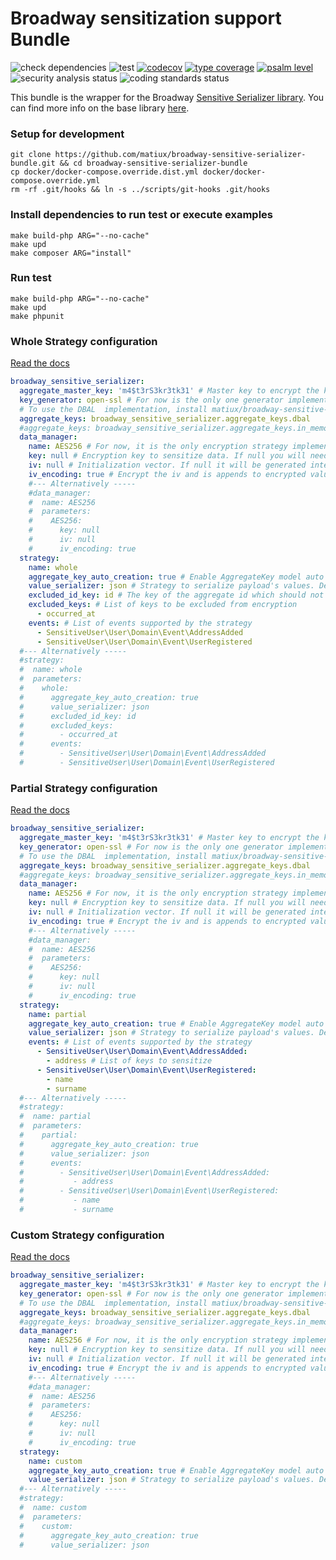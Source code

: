 Broadway sensitization support Bundle
=====

![check dependencies](https://github.com/matiux/broadway-sensitive-serializer-bundle/actions/workflows/check-dependencies.yml/badge.svg)
![test](https://github.com/matiux/broadway-sensitive-serializer-bundle/actions/workflows/tests.yml/badge.svg)
[![codecov](https://codecov.io/gh/matiux/broadway-sensitive-serializer-bundle/branch/master/graph/badge.svg)](https://codecov.io/gh/matiux/broadway-sensitive-serializer-bundle)
[![type coverage](https://shepherd.dev/github/matiux/broadway-sensitive-serializer-bundle/coverage.svg)](https://shepherd.dev/github/matiux/broadway-sensitive-serializer-bundle)
[![psalm level](https://shepherd.dev/github/matiux/broadway-sensitive-serializer-bundle/level.svg)](https://shepherd.dev/github/matiux/broadway-sensitive-serializer-bundle)
![security analysis status](https://github.com/matiux/broadway-sensitive-serializer-bundle/actions/workflows/security-analysis.yml/badge.svg)
![coding standards status](https://github.com/matiux/broadway-sensitive-serializer-bundle/actions/workflows/coding-standards.yml/badge.svg)

This bundle is the wrapper for the Broadway [Sensitive Serializer library](https://github.com/matiux/broadway-sensitive-serializer).
You can find more info on the base library [here](https://github.com/matiux/broadway-sensitive-serializer/wiki).

### Setup for development

```shell
git clone https://github.com/matiux/broadway-sensitive-serializer-bundle.git && cd broadway-sensitive-serializer-bundle
cp docker/docker-compose.override.dist.yml docker/docker-compose.override.yml
rm -rf .git/hooks && ln -s ../scripts/git-hooks .git/hooks
```
### Install dependencies to run test or execute examples
```shell
make build-php ARG="--no-cache"
make upd
make composer ARG="install"
```

### Run test
```shell
make build-php ARG="--no-cache"
make upd
make phpunit
```

### Whole Strategy configuration
[Read the docs](https://github.com/matiux/broadway-sensitive-serializer/wiki/%5BIT%5D-3.Moduli#whole-strategy)

```yaml
broadway_sensitive_serializer:
  aggregate_master_key: 'm4$t3rS3kr3tk31' # Master key to encrypt the keys of aggregates. Get it from an external service or environment variable
  key_generator: open-ssl # For now is the only one generator implemented
  # To use the DBAL  implementation, install matiux/broadway-sensitive-serializer-dbal package with composer
  aggregate_keys: broadway_sensitive_serializer.aggregate_keys.dbal
  #aggregate_keys: broadway_sensitive_serializer.aggregate_keys.in_memory # Default implementation, of little use outside of testing
  data_manager:
    name: AES256 # For now, it is the only encryption strategy implemented
    key: null # Encryption key to sensitize data. If null you will need to pass the key at runtime. This is the convenient way, check out the examples and wiki on main library
    iv: null # Initialization vector. If null it will be generated internally and iv_encoding must be set to true. This is the convenient way, check out the examples and wiki on main library
    iv_encoding: true # Encrypt the iv and is appends to encrypted value. It makes sense to set it to true if the iv option is set to null. This is the convenient way, check out the examples and wiki on main library
    #--- Alternatively -----
    #data_manager:
    #  name: AES256
    #  parameters:
    #    AES256:
    #      key: null
    #      iv: null
    #      iv_encoding: true
  strategy:
    name: whole
    aggregate_key_auto_creation: true # Enable AggregateKey model auto creation. This is the convenient way, check out the examples and wiki on main library
    value_serializer: json # Strategy to serialize payload's values. Default json
    excluded_id_key: id # The key of the aggregate id which should not be encrypted
    excluded_keys: # List of keys to be excluded from encryption
      - occurred_at
    events: # List of events supported by the strategy
      - SensitiveUser\User\Domain\Event\AddressAdded
      - SensitiveUser\User\Domain\Event\UserRegistered
  #--- Alternatively -----
  #strategy:
  #  name: whole
  #  parameters:
  #    whole:
  #      aggregate_key_auto_creation: true
  #      value_serializer: json
  #      excluded_id_key: id
  #      excluded_keys:
  #        - occurred_at
  #      events:
  #        - SensitiveUser\User\Domain\Event\AddressAdded
  #        - SensitiveUser\User\Domain\Event\UserRegistered
```

### Partial Strategy configuration
[Read the docs](https://github.com/matiux/broadway-sensitive-serializer/wiki/%5BIT%5D-3.Moduli#partial-strategy)
```yaml
broadway_sensitive_serializer:
  aggregate_master_key: 'm4$t3rS3kr3tk31' # Master key to encrypt the keys of aggregates. Get it from an external service or environment variable
  key_generator: open-ssl # For now is the only one generator implemented
  # To use the DBAL  implementation, install matiux/broadway-sensitive-serializer-dbal package with composer
  aggregate_keys: broadway_sensitive_serializer.aggregate_keys.dbal
  #aggregate_keys: broadway_sensitive_serializer.aggregate_keys.in_memory # Default implementation, of little use outside of testing
  data_manager:
    name: AES256 # For now, it is the only encryption strategy implemented
    key: null # Encryption key to sensitize data. If null you will need to pass the key at runtime. This is the convenient way, check out the examples and wiki on main library
    iv: null # Initialization vector. If null it will be generated internally and iv_encoding must be set to true. This is the convenient way, check out the examples and wiki on main library
    iv_encoding: true # Encrypt the iv and is appends to encrypted value. It makes sense to set it to true if the iv option is set to null. This is the convenient way, check out the examples and wiki on main library
    #--- Alternatively -----
    #data_manager:
    #  name: AES256
    #  parameters:
    #    AES256:
    #      key: null
    #      iv: null
    #      iv_encoding: true
  strategy:
    name: partial
    aggregate_key_auto_creation: true # Enable AggregateKey model auto creation. This is the convenient way, check out the examples and wiki on main library
    value_serializer: json # Strategy to serialize payload's values. Default json
    events: # List of events supported by the strategy
      - SensitiveUser\User\Domain\Event\AddressAdded:
        - address # List of keys to sensitize
      - SensitiveUser\User\Domain\Event\UserRegistered:
        - name
        - surname
  #--- Alternatively -----
  #strategy:
  #  name: partial
  #  parameters:
  #    partial:
  #      aggregate_key_auto_creation: true
  #      value_serializer: json
  #      events:
  #        - SensitiveUser\User\Domain\Event\AddressAdded:
  #           - address
  #        - SensitiveUser\User\Domain\Event\UserRegistered:
  #           - name
  #           - surname
```

### Custom Strategy configuration
[Read the docs](https://github.com/matiux/broadway-sensitive-serializer/wiki/%5BIT%5D-3.Moduli#custom-strategy)
```yaml
broadway_sensitive_serializer:
  aggregate_master_key: 'm4$t3rS3kr3tk31' # Master key to encrypt the keys of aggregates. Get it from an external service or environment variable
  key_generator: open-ssl # For now is the only one generator implemented
  # To use the DBAL  implementation, install matiux/broadway-sensitive-serializer-dbal package with composer
  aggregate_keys: broadway_sensitive_serializer.aggregate_keys.dbal
  #aggregate_keys: broadway_sensitive_serializer.aggregate_keys.in_memory # Default implementation, of little use outside of testing
  data_manager:
    name: AES256 # For now, it is the only encryption strategy implemented
    key: null # Encryption key to sensitize data. If null you will need to pass the key at runtime. This is the convenient way, check out the examples and wiki on main library
    iv: null # Initialization vector. If null it will be generated internally and iv_encoding must be set to true. This is the convenient way, check out the examples and wiki on main library
    iv_encoding: true # Encrypt the iv and is appends to encrypted value. It makes sense to set it to true if the iv option is set to null. This is the convenient way, check out the examples and wiki on main library
    #--- Alternatively -----
    #data_manager:
    #  name: AES256
    #  parameters:
    #    AES256:
    #      key: null
    #      iv: null
    #      iv_encoding: true
  strategy:
    name: custom
    aggregate_key_auto_creation: true # Enable AggregateKey model auto creation. This is the convenient way, check out the examples and wiki on main library
    value_serializer: json # Strategy to serialize payload's values. Default json
  #--- Alternatively -----
  #strategy:
  #  name: custom
  #  parameters:
  #    custom:
  #      aggregate_key_auto_creation: true
  #      value_serializer: json
```